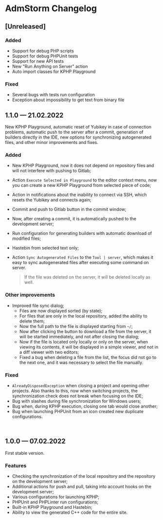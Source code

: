 # AdmStorm Changelog

## [Unreleased]

### Added

- Support for debug PHP scripts
- Support for debug PHPUnit tests
- Support for new API tests
- New "Run Anything on Server" action
- Auto import classes for KPHP Playground

### Fixed

- Several bugs with tests run configuration
- Exception about impossibility to get text from binary file

## 1.1.0 — 21.02.2022

New KPHP Playground, automatic reset of Yubikey in case of connection problems, automatic push to the server after a
commit, generation of builders directly in the IDE, new options for synchronizing autogenerated files, and other minor
improvements and fixes.

### Added

- New KPHP Playground, now it does not depend on repository files and will not interfere with pushing to Gitlab;
- Action `Execute Selected in Playground` to the editor context menu, now you can create a new KPHP Playground from
  selected piece of code;
- Action in notifications about the inability to connect via SSH, which resets the Yubikey and connects again;
- Commit and push to Gitlab button in the commit window;
- Now, after creating a commit, it is automatically pushed to the development server;
- Run configuration for generating builders with automatic download of modified files;
- Hastebin from selected text only;
- Action `Sync Autogenerated Files` to the `Tool | server`, which makes it easy to sync autogenerated files after
  executing some command on server.

  > If the file was deleted on the server, it will be deleted locally as well.

### Other improvements

- Improved file sync dialog;
    - Files are now displayed sorted (by state);
    - For files that are only in the local repository, added the ability to delete them;
    - Now the full path to the file is displayed starting from `~/`;
    - Now after clicking the button to download a file from the server, it will be started immediately, and not after
      closing the dialog;
    - Now if the file is located only locally or only on the server, when viewing its contents, it will be displayed in
      a simple viewer, and not in a diff viewer with two editors;
    - Fixed a bug when deleting a file from the list, the focus did not go to the next one, and it was necessary to
      select the file manually.

### Fixed

- `AlreadyDisposedException` when closing a project and opening other projects. Also thanks to this, now when switching
  projects, the synchronization check does not break when focusing on the IDE;
- Bug with slashes during file synchronization for Windows users;
- Bug when, during KPHP execution, closing one tab would close another;
- Bug when launching PHPUnit from an icon created new duplicate configurations.

<br>

## 1.0.0 — 07.02.2022

First stable version.

### Features

- Checking the synchronization of the local repository and the repository on the development server;
- Additional actions for push and pull, taking into account hooks on the development server;
- Various configurations for launching KPHP;
- PHPUnit and PHPLinter run configurations;
- Built-in KPHP Playground and Hastebin;
- Ability to view the generated C++ code for the entire site.
